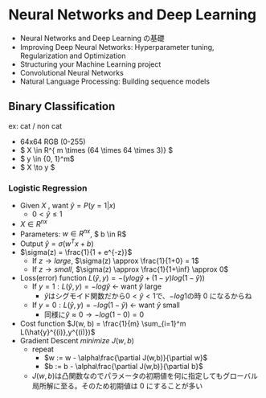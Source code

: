 # Neural Networks and Deep Learning

- Neural Networks and Deep Learning の基礎
- Improving Deep Neural Networks: Hyperparameter tuning, Regularization and Optimization
- Structuring your Machine Learning project
- Convolutional Neural Networks
- Natural Language Processing: Building sequence models

## Binary Classification

ex: cat / non cat

- 64x64 RGB (0-255)
- $ X \in R^{ m \times (64 \times 64 \times 3)} $
- $ y \in \{0, 1\}^m$
- $ X \to y $

### Logistic Regression

- Given $X$ , want $\hat{y} = P(y=1|x)$
  - $0 < \hat{y} \le 1$
- $X \in R^{nx}$
- Parameters: $w \in R^{nx}$, $ b \in R$
- Output $\hat{y} = \sigma(w^Tx + b)$
- $\sigma(z) = \frac{1}{1 + e^{-z}}$
  - If $z \to large$, $\sigma(z) \approx \frac{1}{1+0} = 1$
  - If $z \to small$, $\sigma(z) \approx \frac{1}{1+\inf} \approx 0$
- Loss(error) function $L(\hat{y},y) = -(ylog\hat{y}+(1-y)log(1-\hat{y}))$
  - If $y = 1: L(\hat{y}, y) = -log\hat{y}$ ← want $\hat{y}$ large
    - $\hat{y}$はシグモイド関数だから$0 < \hat{y} < 1$で、$-log1$の時 0 になるからね
  - If $y = 0: L(\hat{y}, y) = -log(1 - \hat{y})$ ← want $\hat{y}$ small
    - 同様に$\hat{y} \approx 0 \to -log(1-0) = 0$
- Cost function $J(w, b) = \frac{1}{m} \sum_{i=1}^m L(\hat{y}^{(i)},y^{(i)})$
- Gradient Descent $minimize ~ J(w,b)$
  - repeat
    - $w := w - \alpha\frac{\partial J(w,b)}{\partial w}$
    - $b := b - \alpha\frac{\partial J(w,b)}{\partial b}$
  - $J(w,b)$は凸関数なのでパラメータの初期値を何に指定してもグローバル局所解に至る。そのため初期値は 0 にすることが多い

